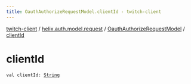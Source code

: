 ```yaml
---
title: OauthAuthorizeRequestModel.clientId - twitch-client
---
```


[twitch-client](../../index.html) / [helix.auth.model.request](../index.html) / [OauthAuthorizeRequestModel](index.html) / [clientId](./client-id.html)

# clientId

`val clientId: `[`String`](https://kotlinlang.org/api/latest/jvm/stdlib/kotlin/-string/index.html)